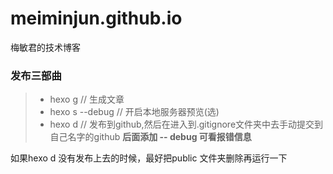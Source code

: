 # meiminjun.github.io
梅敏君的技术博客

### 发布三部曲

>  * hexo g    // 生成文章
>  * hexo s  --debug  // 开启本地服务器预览(选)
>  * hexo d    // 发布到github,然后在进入到.gitignore文件夹中去手动提交到自己名字的github
> **后面添加 -- debug 可看报错信息**

如果hexo d 没有发布上去的时候，最好把public 文件夹删除再运行一下